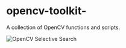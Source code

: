 # opencv-toolkit-
A collection of OpenCV functions and scripts.

<img src="https://pyimagesearch.com/wp-content/uploads/2020/06/opencv_selective_search_header.png" 
     alt="OpenCV Selective Search">
